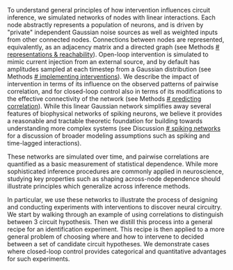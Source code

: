 <!-- RESULTS -->

To understand general principles of how intervention influences circuit inference, we simulated networks of nodes with linear interactions. Each node abstractly represents a population of neurons, and is driven by "private" independent Gaussian noise sources as well as weighted inputs from other connected nodes. Connections between nodes are represented, equivalently, as an adjacency matrix and a directed graph (see Methods [# representations & reachability](REF-SECTION-HERE)). Open-loop intervention is simulated to mimic current injection from an external source, and by default has amplitudes sampled at each timestep from a Gaussian distribution (see Methods [# implementing interventions](REF-SECTION-HERE)). We describe the impact of intervention in terms of its influence on the observed patterns of pairwise correlation, and for closed-loop control also in terms of its modifications to the effective connectivity of the network (see Methods [# predicting correlation](REF-SECTION-HERE)). While this linear Gaussian network simplifies away several features of biophysical networks of spiking neurons, we believe it provides a reasonable and tractable theoretic foundation for building towards understanding more complex systems (see Discussion [# spiking networks](REF-SECTION-HERE) for a discussion of broader modeling assumptions such as spiking and time-lagged interactions).

These networks are simulated over time, and pairwise correlations are quantified as a basic measurement of statistical dependence. While more sophisticated inference procedures are commonly applied in neuroscience, studying key properties such as shaping across-node dependence should illustrate principles which generalize across inference methods.

In particular, we use these networks to illustrate the process of designing and conducting experiments with interventions to discover neural circuitry. We start by walking through an example of using correlations to distinguish between 3 circuit hypothesis. Then we distill this process into a general recipe for an identification experiment. This recipe is then applied to a more general problem of choosing where and how to intervene to decided between a set of candidate circuit hypotheses. We demonstrate cases where closed-loop control provides categorical and quantitative advantages for such experiments.

